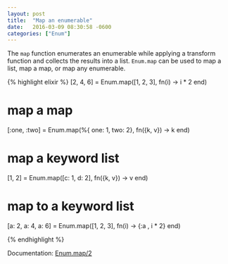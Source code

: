 ```yaml
---
layout: post
title:  "Map an enumerable"
date:   2016-03-09 08:30:58 -0600
categories: ["Enum"]
---
```

The `map` function enumerates an enumerable while applying a transform function and collects the results into a list. `Enum.map` can be used to map a list, map a map, or map any enumerable.

{% highlight elixir %}
[2, 4, 6] = Enum.map([1, 2, 3], fn(i) -> i * 2 end)

# map a map
[:one, :two] = Enum.map(%{ one: 1, two: 2}, fn({k, v}) -> k end)

# map a keyword list
[1, 2] = Enum.map([c: 1, d: 2], fn({k, v}) -> v end)

# map to a keyword list
[a: 2, a: 4, a: 6] = Enum.map([1, 2, 3], fn(i) -> {:a , i * 2} end)

{% endhighlight %}

Documentation: [Enum.map/2](https://hexdocs.pm/elixir/Enum.html#map/2)
